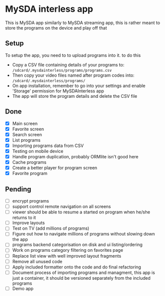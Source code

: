 # MySDA interless app

This is MySDA app similarly to MySDA streaming app, this is rather meant to store the programs on the device and play off that

## Setup
To setup the app, you need to to upload programs into it. to do this

- Copy a CSV file containing details of your programs to: `/sdcard/.mysdainterless/programs/programs.csv`
- Then copy your video files named after program codes into: `/sdcard/.mysdainterless/programs/`
- On app installation, remember to go into your settings and enable 'Storage' permission for MySDAInterless app
- The app will store the program details and delete the CSV file

## Done

- [x] Main screen
- [x] Favorite screen
- [x] Search screen
- [x] List programs
- [x] Importing programs data from CSV
- [x] Testing on mobile device
- [x] Handle program duplication, probably ORMlite isn't good here
- [x] Cache programs
- [x] Create a better player for program screen
- [x] Favorite program

## Pending

- [ ] encrypt programs
- [ ] support control remote navigation on all screens
- [ ] viewer should be able to resume a started on program when he/she returns to it
- [ ] Improve layouts
- [ ] Test on TV (add millions of programs)
- [ ] Figure out how to navigate millions of programs without slowing down the app
- [ ] programs backend categorisation on disk and ui listing/ordering
- [ ] Work on programs category filtering on favorites page
- [ ] Replace list view with well improved layout fragments
- [ ] Remove all unused code
- [ ] Apply included formatter onto the code and do final refactoring
- [ ] Document process of importing programs and managment, this app is just a container,
it should be versioned separately from the included programs
- [ ] Demo app